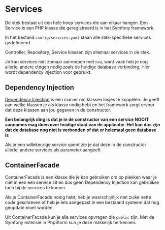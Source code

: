 # Services

De stek bestaat uit een hele hoop services die aan elkaar hangen. Een Service is een PHP klasse die geregistreerd is in het Symfony framework.

In het bestand `config/services.yaml` staan alle stek-specifieke services gedefineerd.

Controller, Repository, Service klassen zijn allemaal services in de stek.

Je kan services niet zomaar aanroepen met `new`, want vaak heb je nog allerlei andere dingen nodig zoals de huidige database verbinding. Hier wordt dependency injection voor gebruikt.

## Dependency Injection

[Dependency Injection](https://nl.wikipedia.org/wiki/Dependency_injection) is een manier om klassen losjes te koppelen. Je geeft aan welke klassen je als klasse nodig hebt en het framework zorgt ervoor dat deze klassen aan jou gegeven in de constructor.

**Een belangrijk ding is dat je in de constructor van een service NOOIT aannames mag doen over huidige staat van de applicatie. Het kan dus zijn dat de database nog niet is verbonden of dat er helemaal geen database is**

Als je een willekeurige service opent zie je dat deze in de constructor allerlei andere services als parameter aangeeft.

## ContainerFacade

ContainerFacade is een klasse die je kan gebruiken om op plekken waar je niet in een een service zit en dus geen Dependency Injection kan gebruiken toch bij de services te komen.

Als je ContainerFacade nodig hebt, heb je waarschijnlijk niet zulke nette code geschreven of heb je iets aangepast in een bestaand systeem dat nog geupdate moet worden.

Uit ContainerFacade kun je alle services opvragen die `public` zijn. Met de Symfony extensie in PhpStorm kun je deze makkelijk herkennen.
